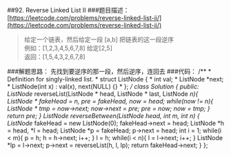 ##92. Reverse Linked List II
###题目描述：[https://leetcode.com/problems/reverse-linked-list-ii/](https://leetcode.com/problems/reverse-linked-list-ii/)
> 给定一个链表，然后给定一段 [a,b] 把链表的这一段逆序    
> 例如：[1,2,3,4,5,6,7,8] 给定[2,5]    
> 返回：[1,5,4,3,2,6,7,8]

###解题思路：
先找到要逆序的那一段，然后逆序，连回去
###代码：
	/**
	 * Definition for singly-linked list.
	 * struct ListNode {
	 *     int val;
	 *     ListNode *next;
	 *     ListNode(int x) : val(x), next(NULL) {}
	 * };
	 */
	class Solution {
	public:
	    ListNode* reverseList(ListNode * head, ListNode * last, ListNode *n){
	        ListNode * fakeHead = n, *pre = fakeHead, *now = head;
	        while(now != n){
	            ListNode * tmp = now->next;
	            now->next = pre;
	            pre = now; 
	            now = tmp;
	        }
	        return pre;
	    }
	    ListNode* reverseBetween(ListNode* head, int m, int n) {
	        ListNode* fakeHead = new ListNode(0);
	        fakeHead->next = head;
	        ListNode *h = head, *l = head;
	        ListNode *p = fakeHead;
	        p->next = head;
	        int i = 1;
	        while(i < m){
	            p = h;
	            h = h->next;
	            i++;
	        }
	        l = h;
	        while(i < n){
	            l = l->next;
	            i++;
	        }
	        ListNode *lp = l->next;
	        p->next = reverseList(h, l, lp);
	        return fakeHead->next;
	    }
	};
